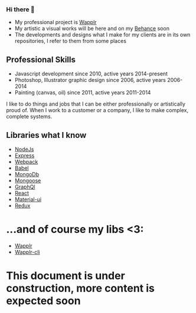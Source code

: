 ### Hi there 👋

- My professional project is [Wapplr](https://github.com/wapplr)
- My artistic a visual works will be here and on my [Behance](https://www.behance.net/C4RC0) soon
- The developments and designs what I make for my clients are in its own repositories, I refer to them from some places

## Professional Skills

- Javascript development since 2010, active years 2014-present
- Photoshop, Illustrator graphic design since 2006, active years 2006-2014
- Painting (canvas, oil) since 2011, active years 2011-2014

I like to do things and jobs that I can be either professionally or artistically proud of. When I work to a customer or a company, I like to make complex, complete systems.

## Libraries what I know

- [NodeJs](https://github.com/nodejs) 
- [Express](https://github.com/expressjs/express)
- [Webpack](https://github.com/webpack/webpack)
- [Babel](https://github.com/babel/babel)
- [MongoDb](https://github.com/mongodb)
- [Mongoose](https://github.com/Automattic/mongoose)
- [GraphQl](https://github.com/graphql)
- [React](https://github.com/facebook/react)
- [Material-ui](https://github.com/mui-org/material-ui)
- [Redux](https://github.com/reduxjs/redux)

# ...and of course my libs <3:

- [Wapplr](https://github.com/wapplr/wapplr) 
- [Wapplr-cli](https://github.com/wapplr/wapplr-cli) 

# This document is under construction, more content is expected soon


<!--
**C4RC0/C4RC0** is a ✨ _special_ ✨ repository because its `README.md` (this file) appears on your GitHub profile.

Here are some ideas to get you started:

- 🔭 I’m currently working on ...
- 🌱 I’m currently learning ...
- 👯 I’m looking to collaborate on ...
- 🤔 I’m looking for help with ...
- 💬 Ask me about ...
- 📫 How to reach me: ...
- 😄 Pronouns: ...
- ⚡ Fun fact: ...
-->
